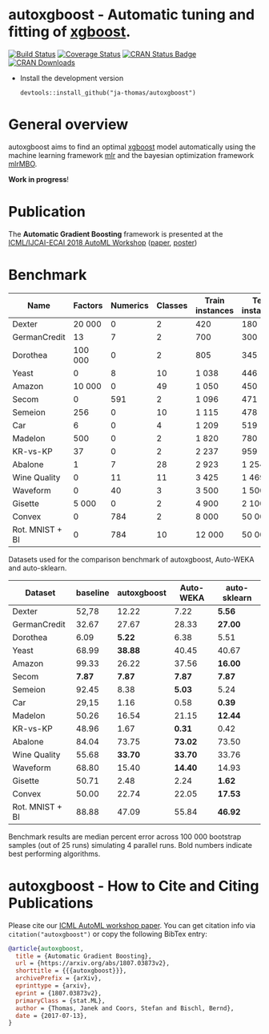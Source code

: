 # autoxgboost - Automatic tuning and fitting of [xgboost](https://github.com/dmlc/xgboost).

[![Build Status](https://travis-ci.org/ja-thomas/autoxgboost.svg?branch=master)](https://travis-ci.org/ja-thomas/autoxgboost)
[![Coverage Status](https://coveralls.io/repos/github/ja-thomas/autoxgboost/badge.svg?branch=master)](https://coveralls.io/github/ja-thomas/autoxgboost?branch=master)
[![CRAN Status Badge](http://www.r-pkg.org/badges/version/autoxgboost)](https://CRAN.R-project.org/package=autoxgboost)
[![CRAN Downloads](http://cranlogs.r-pkg.org/badges/autoxgboost)](https://cran.rstudio.com/web/packages/autoxgboost/index.html)


* Install the development version

    ```splus
    devtools::install_github("ja-thomas/autoxgboost")
    ```

# General overview

autoxgboost aims to find an optimal [xgboost](https://github.com/dmlc/xgboost) model automatically using the machine learning framework [mlr](https://github.com/mlr-org/mlr)
and the bayesian optimization framework [mlrMBO](https://github.com/mlr-org/mlrMBO).

**Work in progress**!


# Publication

The **Automatic Gradient Boosting** framework is presented at the [ICML/IJCAI-ECAI 2018 AutoML Workshop](https://sites.google.com/site/automl2018icml/accepted-papers) ([paper](https://docs.google.com/viewer?a=v&pid=sites&srcid=ZGVmYXVsdGRvbWFpbnxhdXRvbWwyMDE4aWNtbHxneDoyYzdhNGMxZDY3NzNkMWI1), [poster](poster_2018.pdf))


# Benchmark

|**Name**         |  **Factors**|  **Numerics**|  **Classes**|  **Train instances**|  **Test instances**
|-----------------|-------------|--------------|-------------|---------------------|--------------------
|Dexter           |       20 000|             0|            2|                  420|                 180
|GermanCredit     |           13|             7|            2|                  700|                 300
|Dorothea         |      100 000|             0|            2|                  805|                 345
|Yeast            |            0|             8|           10|                1 038|                 446
|Amazon           |       10 000|             0|           49|                1 050|                 450
|Secom            |            0|           591|            2|                1 096|                 471
|Semeion          |          256|             0|           10|                1 115|                 478
|Car              |            6|             0|            4|                1 209|                 519
|Madelon          |          500|             0|            2|                1 820|                 780
|KR-vs-KP         |           37|             0|            2|                2 237|                 959
|Abalone          |            1|             7|           28|                2 923|               1 254
|Wine Quality     |            0|            11|           11|                3 425|               1 469
|Waveform         |            0|            40|            3|                3 500|               1 500
|Gisette          |        5 000|             0|            2|                4 900|               2 100
|Convex           |            0|           784|            2|                8 000|              50 000
|Rot. MNIST + BI  |            0|           784|           10|               12 000|              50 000

Datasets used for the comparison benchmark of autoxgboost, Auto-WEKA and auto-sklearn.



|**Dataset**      |           **baseline**|         **autoxgboost**|           **Auto-WEKA**|        **auto-sklearn**
|-----------------|-----------------------|------------------------|------------------------|------------------------
|Dexter           |                  52,78|                   12.22|                    7.22|   <span>**5.56**</span>
|GermanCredit     |                  32.67|                   27.67|                   28.33|  <span>**27.00**</span>
|Dorothea         |                   6.09|   <span>**5.22**</span>|                    6.38|                    5.51
|Yeast            |                  68.99|  <span>**38.88**</span>|                   40.45|                   40.67
|Amazon           |                  99.33|                   26.22|                   37.56|  <span>**16.00**</span>
|Secom            |  <span>**7.87**</span>|   <span>**7.87**</span>|   <span>**7.87**</span>|   <span>**7.87**</span>
|Semeion          |                  92.45|                    8.38|   <span>**5.03**</span>|                    5.24
|Car              |                  29,15|                    1.16|                    0.58|   <span>**0.39**</span>
|Madelon          |                  50.26|                   16.54|                   21.15|  <span>**12.44**</span>
|KR-vs-KP         |                  48.96|                    1.67|   <span>**0.31**</span>|                    0.42
|Abalone          |                  84.04|                   73.75|  <span>**73.02**</span>|                   73.50
|Wine Quality     |                  55.68|  <span>**33.70**</span>|  <span>**33.70**</span>|                   33.76
|Waveform         |                  68.80|                   15.40|  <span>**14.40**</span>|                   14.93
|Gisette          |                  50.71|                    2.48|                    2.24|   <span>**1.62**</span>
|Convex           |                  50.00|                   22.74|                   22.05|  <span>**17.53**</span>
|Rot. MNIST + BI  |                  88.88|                   47.09|                   55.84|  <span>**46.92**</span>

Benchmark results are median percent error across 100 000 bootstrap samples (out of 25 runs) simulating 4 parallel runs. Bold numbers indicate best performing algorithms.

# autoxgboost - How to Cite and Citing Publications

Please cite our [ICML AutoML workshop paper](https://docs.google.com/viewer?a=v&pid=sites&srcid=ZGVmYXVsdGRvbWFpbnxhdXRvbWwyMDE4aWNtbHxneDoyYzdhNGMxZDY3NzNkMWI1).
You can get citation info via `citation("autoxgboost")` or copy the following BibTex entry:

```bibtex
@article{autoxgboost,
  title = {Automatic Gradient Boosting},
  url = {https://arxiv.org/abs/1807.03873v2},
  shorttitle = {{{autoxgboost}}},
  archivePrefix = {arXiv},
  eprinttype = {arxiv},
  eprint = {1807.03873v2},
  primaryClass = {stat.ML},
  author = {Thomas, Janek and Coors, Stefan and Bischl, Bernd},
  date = {2017-07-13},
}
```
